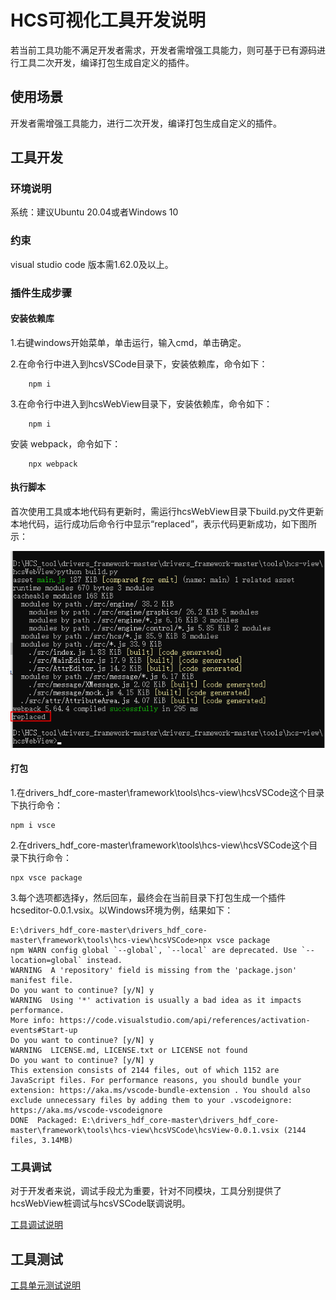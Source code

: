 # HCS可视化工具开发说明

若当前工具功能不满足开发者需求，开发者需增强工具能力，则可基于已有源码进行工具二次开发，编译打包生成自定义的插件。

## 使用场景

开发者需增强工具能力，进行二次开发，编译打包生成自定义的插件。

## 工具开发

### 环境说明

系统：建议Ubuntu 20.04或者Windows 10

### 约束
visual studio code 版本需1.62.0及以上。

### 插件生成步骤

#### 安装依赖库

1.右键windows开始菜单，单击运行，输入cmd，单击确定。	
	
	
2.在命令行中进入到hcsVSCode目录下，安装依赖库，命令如下：
	
		npm i
	
3.在命令行中进入到hcsWebView目录下，安装依赖库，命令如下：
	
		npm i

安装 webpack，命令如下：
	
		npx webpack

#### 执行脚本

首次使用工具或本地代码有更新时，需运行hcsWebView目录下build.py文件更新本地代码，运行成功后命令行中显示“replaced”，表示代码更新成功，如下图所示：

![](../figures/run-code-succss.png)

#### 打包

1.在drivers_hdf_core-master\framework\tools\hcs-view\hcsVSCode这个目录下执行命令：
	
	npm i vsce
	
2.在drivers_hdf_core-master\framework\tools\hcs-view\hcsVSCode这个目录下执行命令：
	
	npx vsce package
	
3.每个选项都选择y，然后回车，最终会在当前目录下打包生成一个插件hcseditor-0.0.1.vsix。以Windows环境为例，结果如下：

	E:\drivers_hdf_core-master\drivers_hdf_core-master\framework\tools\hcs-view\hcsVSCode>npx vsce package
	npm WARN config global `--global`, `--local` are deprecated. Use `--location=global` instead.
	WARNING  A 'repository' field is missing from the 'package.json' manifest file.
	Do you want to continue? [y/N] y
	WARNING  Using '*' activation is usually a bad idea as it impacts performance.
	More info: https://code.visualstudio.com/api/references/activation-events#Start-up
	Do you want to continue? [y/N] y
	WARNING  LICENSE.md, LICENSE.txt or LICENSE not found
	Do you want to continue? [y/N] y
	This extension consists of 2144 files, out of which 1152 are JavaScript files. For performance reasons, you should bundle your extension: https://aka.ms/vscode-bundle-extension . You should also exclude unnecessary files by adding them to your .vscodeignore: https://aka.ms/vscode-vscodeignore
	DONE  Packaged: E:\drivers_hdf_core-master\drivers_hdf_core-master\framework\tools\hcs-view\hcsVSCode\hcsView-0.0.1.vsix (2144 files, 3.14MB)
	
### 工具调试
对于开发者来说，调试手段尤为重要，针对不同模块，工具分别提供了hcsWebView桩调试与hcsVSCode联调说明。

  [工具调试说明](https://gitee.com/guoyuefeng0929/drivers_hdf_core/blob/master/framework/tools/hcs-view/docs/DEBUGGUIDE.md)
	   
## 工具测试

  [工具单元测试说明](https://gitee.com/openharmony/drivers_hdf_core/blob/master/framework/tools/hcs-view/hcsWebView/test/README.md)

